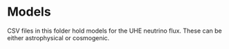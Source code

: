 # Models

CSV files in this folder hold models for the UHE neutrino flux.
These can be either astrophysical or cosmogenic.